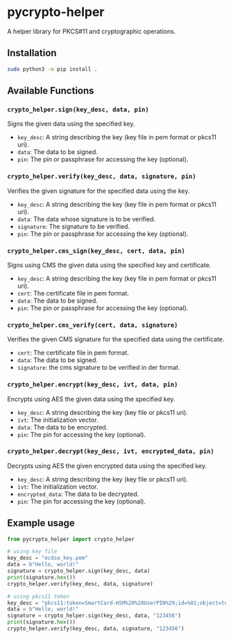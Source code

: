 # pycrypto-helper

A helper library for PKCS#11 and cryptographic operations.

## Installation

```bash
sudo python3 -m pip install .
```

## Available Functions

### `crypto_helper.sign(key_desc, data, pin)`

Signs the given data using the specified key.

- `key_desc`: A string describing the key (key file in pem format or pkcs11 uri).
- `data`: The data to be signed.
- `pin`: The pin or passphrase for accessing the key (optional).

### `crypto_helper.verify(key_desc, data, signature, pin)`

Verifies the given signature for the specified data using the key.

- `key_desc`: A string describing the key (key file in pem format or pkcs11 uri).
- `data`: The data whose signature is to be verified.
- `signature`: The signature to be verified.
- `pin`: The pin or passphrase for accessing the key (optional).

### `crypto_helper.cms_sign(key_desc, cert, data, pin)`

Signs using CMS the given data using the specified key and certificate.

- `key_desc`: A string describing the key (key file in pem format or pkcs11 uri).
- `cert`: The certificate file in pem format.
- `data`: The data to be signed.
- `pin`: The pin or passphrase for accessing the key (optional).

### `crypto_helper.cms_verify(cert, data, signature)`

Verifies the given CMS signature for the specified data using the certificate.

- `cert`: The certificate file in pem format.
- `data`: The data to be signed.
- `signature`: the cms signature to be verified in der format.

### `crypto_helper.encrypt(key_desc, ivt, data, pin)`

Encrypts using AES the given data using the specified key.

- `key_desc`: A string describing the key (key file or pkcs11 uri).
- `ìvt`: The initialization vector.
- `data`: The data to be encrypted.
- `pin`: The pin for accessing the key (optional).

### `crypto_helper.decrypt(key_desc, ivt, encrypted_data, pin)`

Decrypts using AES the given encrypted data using the specified key.

- `key_desc`: A string describing the key (key file or pkcs11 uri).
- `ìvt`: The initialization vector.
- `encrypted_data`: The data to be decrypted.
- `pin`: The pin for accessing the key (optional).

## Example usage

```python
from pycrypto_helper import crypto_helper

# using key file
key_desc = "ecdsa_key.pem"
data = b"Hello, world!"
signature = crypto_helper.sign(key_desc, data)
print(signature.hex())
crypto_helper.verify(key_desc, data, signature)

# using pkcs11 token
key_desc = "pkcs11:token=SmartCard-HSM%20%28UserPIN%29;id=%01;object=testkeyECp256"
data = b"Hello, world!"
signature = crypto_helper.sign(key_desc, data, "123456")
print(signature.hex())
crypto_helper.verify(key_desc, data, signature, "123456")
```

